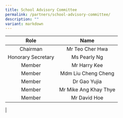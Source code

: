 ```yaml
---
title: School Advisory Committee
permalink: /partners/school-advisory-committee/
description: ""
variant: markdown
---
```

| Role | Name |
|:---:|:---:|
| Chairman | Mr Teo Cher Hwa |
|  Honorary Secretary | Ms Pearly Ng  |
|  Member | Mr Harry Kee |
|  Member | Mdm Liu Cheng Cheng |
|  Member | Dr Gao Yujia |
|  Member | Mr Mike Ang Khay Thye |
|  Member | Mr David Hoe  |
|
